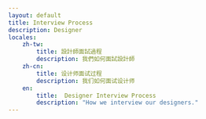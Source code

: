 ```yaml
---
layout: default
title: Interview Process
description: Designer
locales:
    zh-tw:
        title: 設計師面試過程
        description: 我們如何面試設計師
    zh-cn:
        title: 设计师面试过程
        description: 我们如何面试设计师
    en:
        title:  Designer Interview Process
        description: "How we interview our designers."
---
```


<a name="zh-tw"></a>

<a name="zh-cn"></a>

<a name="en"></a>

